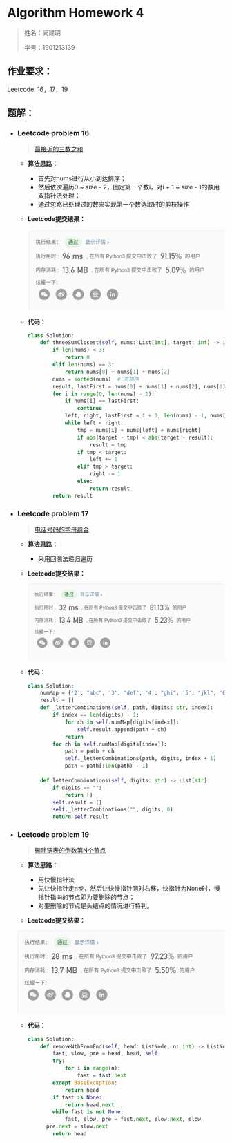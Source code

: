 # Algorithm Homework 4

> 姓名：阙建明
>
> 学号：1901213139

## 作业要求：

Leetcode: 16，17，19

## 题解：

- ### Leetcode problem 16

  >  [最接近的三数之和](https://leetcode-cn.com/problems/3sum-closest/)

  - **算法思路：** 

    - 首先对nums进行从小到达排序；
    - 然后依次遍历0 ~ size - 2，固定第一个数i，对i + 1 ~ size - 1的数用双指针法处理；
    - 通过忽略已处理过的数来实现第一个数选取时的剪枝操作

  - **Leetcode提交结果：**

    ![image-20200326200557425](AlgorithmHomework4.assets/image-20200326200557425.png)

  - **代码：**

    ```python
    class Solution:
        def threeSumClosest(self, nums: List[int], target: int) -> int:
            if len(nums) < 3:
                return 0
            elif len(nums) == 3:
                return nums[0] + nums[1] + nums[2]
            nums = sorted(nums)  # 先排序
            result, lastFirst = nums[0] + nums[1] + nums[2], nums[0] - 1
            for i in range(0, len(nums) - 2):
                if nums[i] == lastFirst:
                    continue
                left, right, lastFirst = i + 1, len(nums) - 1, nums[i]
                while left < right:
                    tmp = nums[i] + nums[left] + nums[right]
                    if abs(target - tmp) < abs(target - result):
                        result = tmp
                    if tmp < target:
                        left += 1
                    elif tmp > target:
                        right -= 1
                    else:
                        return result
            return result
    ```

- ### Leetcode problem 17

  > [电话号码的字母组合](https://leetcode-cn.com/problems/letter-combinations-of-a-phone-number/)

  - **算法思路：** 

    - 采用回溯法递归遍历
    
  - **Leetcode提交结果：**

    ![image-20200326210047592](AlgorithmHomework4.assets/image-20200326210047592.png)

  - **代码：**

    ```python
    class Solution:
        numMap = {'2': "abc", '3': "def", '4': "ghi", '5': "jkl", '6': "mno", '7': "pqrs", '8': "tuv", '9': "wxyz"}
        result = []
        def _letterCombinations(self, path, digits: str, index):
            if index == len(digits) - 1:
                for ch in self.numMap[digits[index]]:
                    self.result.append(path + ch)
                return
            for ch in self.numMap[digits[index]]:
                path = path + ch
                self._letterCombinations(path, digits, index + 1)
                path = path[:len(path) - 1]
    
        def letterCombinations(self, digits: str) -> List[str]:
            if digits == "":
                return []
            self.result = []
            self._letterCombinations("", digits, 0)
            return self.result
    ```

- ### Leetcode problem 19

  > [删除链表的倒数第N个节点](https://leetcode-cn.com/problems/remove-nth-node-from-end-of-list/)

  - **算法思路：** 
  
    - 用快慢指针法
    - 先让快指针走n步，然后让快慢指针同时右移，快指针为None时，慢指针指向的节点即为要删除的节点；
    - 对要删除的节点是头结点的情况进行特判。
  
  - **Leetcode提交结果：**
  
  ![image-20200326211143566](AlgorithmHomework4.assets/image-20200326211143566.png)
  
  - **代码：**
  
    ```python
    class Solution:
        def removeNthFromEnd(self, head: ListNode, n: int) -> ListNode:
            fast, slow, pre = head, head, self
            try:
                for i in range(n):
                    fast = fast.next
            except BaseException:
                return head
            if fast is None:
                return head.next
            while fast is not None:
                fast, slow, pre = fast.next, slow.next, slow
          pre.next = slow.next
            return head
    ```
  
    